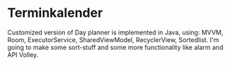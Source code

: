 # Terminkalender
Customized version of Day planner is implemented in Java, using: MVVM, Room, ExecutorService, SharedViewModel, RecyclerView, Sortedlist. 
I'm going to make some sort-stuff and some more functionality like alarm and API Volley. 
